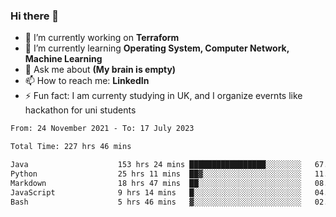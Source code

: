 ### Hi there 👋
- 🔭 I’m currently working on **Terraform**
- 🌱 I’m currently learning **Operating System, Computer Network, Machine Learning**
- 💬 Ask me about **(My brain is empty)**
- 📫 How to reach me: **LinkedIn**
- ⚡ Fun fact: I am currenty studying in UK, and I organize evernts like hackathon for uni students

<!--START_SECTION:waka-->

```txt
From: 24 November 2021 - To: 17 July 2023

Total Time: 227 hrs 46 mins

Java                    153 hrs 24 mins █████████████████░░░░░░░░   67.35 %
Python                  25 hrs 11 mins  ██▓░░░░░░░░░░░░░░░░░░░░░░   11.06 %
Markdown                18 hrs 47 mins  ██░░░░░░░░░░░░░░░░░░░░░░░   08.25 %
JavaScript              9 hrs 14 mins   █░░░░░░░░░░░░░░░░░░░░░░░░   04.05 %
Bash                    5 hrs 46 mins   ▓░░░░░░░░░░░░░░░░░░░░░░░░   02.53 %
```

<!--END_SECTION:waka-->
